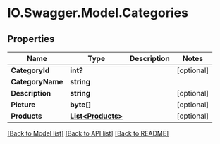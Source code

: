 # IO.Swagger.Model.Categories
## Properties

Name | Type | Description | Notes
------------ | ------------- | ------------- | -------------
**CategoryId** | **int?** |  | [optional] 
**CategoryName** | **string** |  | 
**Description** | **string** |  | [optional] 
**Picture** | **byte[]** |  | [optional] 
**Products** | [**List&lt;Products&gt;**](Products.md) |  | [optional] 

[[Back to Model list]](../README.md#documentation-for-models) [[Back to API list]](../README.md#documentation-for-api-endpoints) [[Back to README]](../README.md)


